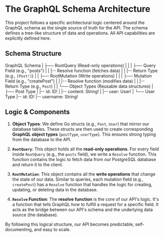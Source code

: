# The GraphQL Schema Architecture

This project follows a specific architectural logic centered around the GraphQL schema as the single source of truth for the API.
The schema defines a tree-like structure of data and operations. All API capabilities are explicitly defined here.

## Schema Structure

GraphQL Schema
|
├── RootQuery (Read-only operations)
|   |
|   ├── Query Field (e.g., "posts")
|   |   |-- Resolve function (fetches data)
|   |   |-- Return Type (e.g., `[Post!]`)
|
|
├── RootMutation (Write operations)
|   |
|   ├── Mutation Field (e.g., "createPost")
|   |   |-- Resolve function (modifies data)
|   |   |-- Return Type (e.g., `Post`)
|
|
└── Object Types (Reusable data structures)
|
├── Post Type
|   |-- id: ID!
|   |-- content: String!
|   |-- user: User!
|
└── User Type
|-- id: ID!
|-- username: String!

##  Logic & Components

1.  **Object Types**: We define Go structs (e.g., `Post`, `User`) that mirror our database tables. These structs are then used to create corresponding **GraphQL object types** (`postType`, `userType`). This ensures strong typing from the database to the API.

2.  **`RootQuery`**: This object holds all the **read-only operations**. For every field inside `RootQuery` (e.g., the `posts` field), we write a `Resolve` function. This function contains the logic to fetch data from our PostgreSQL database and return it to the client.

3.  **`RootMutation`**: This object contains all the **write operations** that change the state of our data. Similar to queries, each mutation field (e.g., `createPost`) has a `Resolve` function that handles the logic for creating, updating, or deleting data in the database.

4.  **`Resolve` Function**: The **resolve function** is the core of our API's logic. It's a function that tells GraphQL how to fulfill a request for a specific field. It acts as the bridge between our API's schema and the underlying data source (the database).

By following this logical structure, our API becomes predictable, self-documenting, and easy to scale.
